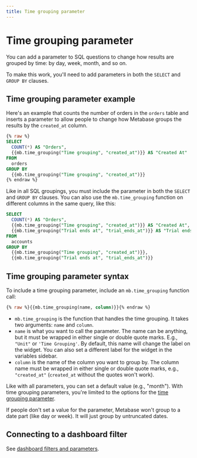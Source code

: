 ```yaml
---
title: Time grouping parameter
---
```


# Time grouping parameter

You can add a parameter to SQL questions to change how results are grouped by time: by day, week, month, and so on.

To make this work, you'll need to add parameters in both the `SELECT` and `GROUP BY` clauses.

## Time grouping parameter example

Here's an example that counts the number of orders in the `orders` table and inserts a parameter to allow people to change how Metabase groups the results by the `created_at` column.

```sql
{% raw %}
SELECT
  COUNT(*) AS "Orders",
  {{mb.time_grouping("Time grouping", "created_at")}} AS "Created At"
FROM
  orders
GROUP BY
  {{mb.time_grouping("Time grouping", "created_at")}}
{% endraw %}
```

Like in all SQL groupings, you must include the parameter in both the `SELECT` and `GROUP BY` clauses. You can also use the `mb.time_grouping` function on different columns in the same query, like this:

```sql
SELECT
  COUNT(*) AS "Orders",
  {{mb.time_grouping("Time grouping", "created_at")}} AS "Created At",
  {{mb.time_grouping("Trial ends at", "trial_ends_at")}} AS "Trial ends at"
FROM
  accounts
GROUP BY
  {{mb.time_grouping("Time grouping", "created_at")}},
  {{mb.time_grouping("Trial ends at", "trial_ends_at")}}
```

## Time grouping parameter syntax

To include a time grouping parameter, include an `mb.time_grouping` function call:

```sql
{% raw %}{{mb.time_grouping(name, column)}}{% endraw %}
```

- `mb.time_grouping` is the function that handles the time grouping. It takes two arguments: `name` and `column`.
- `name` is what you want to call the parameter. The name can be anything, but it must be wrapped in either single or double quote marks. E.g., `"Unit"` or `'Time Grouping'`. By default, this name will change the label on the widget. You can also set a different label for the widget in the variables sidebar.
- `column` is the name of the column you want to group by. The column name must be wrapped in either single or double quote marks, e.g., `"created_at"` (`created_at` without the quotes won't work).

Like with all parameters, you can set a default value (e.g., "month"). With time grouping parameters, you're limited to the options for the [time grouping parameter](../../dashboards/filters.md#time-grouping-parameter).

If people don't set a value for the parameter, Metabase won't group to a date part (like day or week). It will just group by untruncated dates.

## Connecting to a dashboard filter

See [dashboard filters and parameters](../../dashboards/filters.md).
